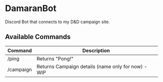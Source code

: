 # DamaranBot

Discord Bot that connects to my D&D campaign site.

## Available Commands

| Command | Description |
| --- | ----------- |
| /ping | Returns "Pong!" |
| /campaign | Returns Campaign details (name only for now) - WIP  |
